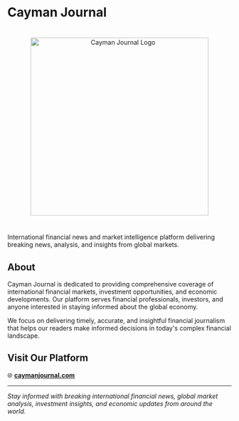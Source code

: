# Cayman Journal

<div align="center" style="margin: 40px 0">
  <img src="https://caymanjournal.com/og-image.jpg" alt="Cayman Journal Logo" width="400"/>
</div>

International financial news and market intelligence platform delivering breaking news, analysis, and insights from global markets.

## About

Cayman Journal is dedicated to providing comprehensive coverage of international financial markets, investment opportunities, and economic developments. Our platform serves financial professionals, investors, and anyone interested in staying informed about the global economy.

We focus on delivering timely, accurate, and insightful financial journalism that helps our readers make informed decisions in today's complex financial landscape.

## Visit Our Platform

🌐 **[caymanjournal.com](https://caymanjournal.com)**


---

*Stay informed with breaking international financial news, global market analysis, investment insights, and economic updates from around the world.*